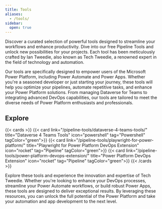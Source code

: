 ```yaml
---
title: Tools
aliases:
  - /tools/
sidebar:
  open: true
---
```


Discover a curated selection of powerful tools designed to streamline your workflows and enhance productivity. Dive into our free Pipeline Tools and unlock new possibilities for your projects. Each tool has been meticulously crafted by Ian Tweedie, also known as Tech Tweedie, a renowned expert in the field of technology and automation.

Our tools are specifically designed to empower users of the Microsoft Power Platform, including Power Automate and Power Apps. Whether you're a seasoned developer or just starting your journey, these tools will help you optimize your pipelines, automate repetitive tasks, and enhance your Power Platform solutions. From managing Dataverse for Teams to integrating advanced DevOps capabilities, our tools are tailored to meet the diverse needs of Power Platform enthusiasts and professionals.

## Explore

{{< cards >}}
  {{< card link="/pipeline-tools/dataverse-4-teams-tools/" title="Dataverse 4 Teams Tools" icon="powershell" tag="Powershell" tagColor="green">}}
  {{< card link="/pipeline-tools/playwright-for-power-platform/" title="Playwright for Power Platform DevOps Extension" icon="rocket" tag="Pipeline" tagColor="green">}}
  {{< card link="/pipeline-tools/power-platform-devops-extension/" title="Power Platform DevOps Extension" icon="rocket" tag="Pipeline" tagColor="green">}}
{{< /cards >}}

Explore these tools and experience the innovation and expertise of Tech Tweedie. Whether you're looking to enhance your DevOps processes, streamline your Power Automate workflows, or build robust Power Apps, these tools are designed to deliver exceptional results. By leveraging these resources, you can unlock the full potential of the Power Platform and take your automation and app development to the next level.



